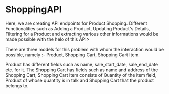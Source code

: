 # ShoppingAPI

Here, we are creating API endpoints for Product Shopping. 
Different Functionalities such as Adding a Product, Updating Product's Details, Filtering for a Product and extracting various other informations would be made possible with the helo of this API>

There are three models for this problem with whom the interaction would be possible, namely :- Product, Shopping Cart, Shopping Cart Item.

Product has different fields such as name, sale_start_date, sale_end_date etc. for it. The Shopping Cart has fields such as name and address of the Shopping Cart, Shopping Cart Item consists of Quantity of the item field, Product of whose quantity is in talk and Shopping Cart that the product belongs to. 

